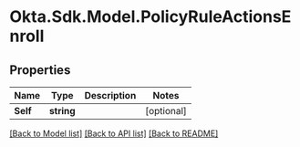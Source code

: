 # Okta.Sdk.Model.PolicyRuleActionsEnroll

## Properties

Name | Type | Description | Notes
------------ | ------------- | ------------- | -------------
**Self** | **string** |  | [optional] 

[[Back to Model list]](../README.md#documentation-for-models) [[Back to API list]](../README.md#documentation-for-api-endpoints) [[Back to README]](../README.md)

